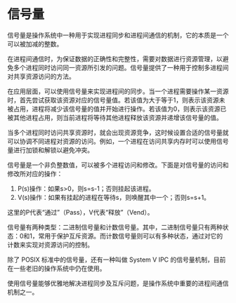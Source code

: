 # 信号量

信号量是操作系统中一种用于实现进程同步和进程间通信的机制，它的本质是一个可以被加减的整数。

在进程间通信时，为保证数据的正确性和完整性，需要对数据进行资源管理，以避免多个进程同时访问同一资源所引发的问题。信号量提供了一种用于控制多进程间对共享资源访问的方法。

在应用层面，可以使用信号量来实现进程间的同步。当一个进程需要操作某一资源时，首先尝试获取该资源对应的信号量值。若该值为大于等于1，则表示该资源未被占用，进程将减少该信号量的值并开始进行操作。若该值为0，则表示该资源已被其他进程占用，则当前进程将等待其他进程释放该资源并递增该信号量的值。

当多个进程同时访问共享资源时，就会出现资源竞争，这时候设置合适的信号量就可以协调不同进程对资源的访问。例如，一个进程在访问共享内存时可以使用信号量进行加锁和解锁以避免冲突。

信号量是一个非负整数值，可以被多个进程访问和修改。下面是对信号量的访问和修改所对应的操作：

1. P(s)操作：如果s>0，则s=s-1；否则挂起该进程。
2. V(s)操作：如果有挂起的进程在等待s，则唤醒其中一个；否则s=s+1。

这里的P代表“通过”（Pass），V代表“释放”（Vend）。

信号量有两种类型：二进制信号量和计数信号量。其中，二进制信号量只有两种状态：0和1，常用于保护互斥资源。而计数信号量则可以有多种状态，通过对它的计数来实现对资源访问的控制。

除了 POSIX 标准中的信号量，还有一种叫做 System V IPC 的信号量机制，目前在一些老旧的操作系统中仍在使用。

使用信号量能够优雅地解决进程同步及互斥问题，是操作系统中重要的进程间通信机制之一。